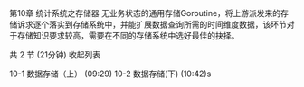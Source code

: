 第10章 统计系统之存储器
无业务状态的通用存储Goroutine，将上游派发来的存储诉求逐个落实到存储系统中，并能扩展数据查询所需的时间维度数据，该环节对于存储知识要求较高，需要在不同的存储系统中选好最佳的抉择。

共 2 节 (21分钟) 收起列表

 10-1 数据存储（上） (09:29)
 10-2 数据存储(下) (10:42)s